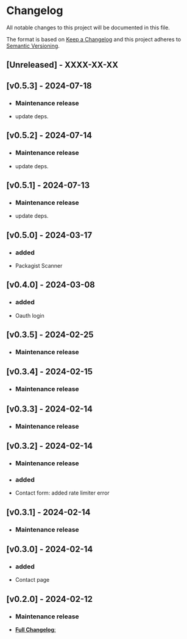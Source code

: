 # Changelog

All notable changes to this project will be documented in this file.

The format is based on [Keep a Changelog](http://keepachangelog.com/en/1.0.0/) and this project adheres to [Semantic Versioning](http://semver.org/spec/v2.0.0.html).

## [Unreleased] - XXXX-XX-XX

## [v0.5.3] - 2024-07-18
- ### Maintenance release
- update deps.

## [v0.5.2] - 2024-07-14
- ### Maintenance release
- update deps.

## [v0.5.1] - 2024-07-13
- ### Maintenance release
- update deps.

## [v0.5.0] - 2024-03-17
- ### added
- Packagist Scanner


## [v0.4.0] - 2024-03-08
- ### added
- Oauth login


## [v0.3.5] - 2024-02-25
- ### Maintenance release


## [v0.3.4] - 2024-02-15
- ### Maintenance release


## [v0.3.3] - 2024-02-14
- ### Maintenance release


## [v0.3.2] - 2024-02-14
- ### Maintenance release
- ### added
- Contact form: added rate limiter error


## [v0.3.1] - 2024-02-14
- ### Maintenance release


## [v0.3.0] - 2024-02-14
- ### added
- Contact page


## [v0.2.0] - 2024-02-12
- ### Maintenance release

- [**Full Changelog**: ](https://github.com/MedicalMundi/marketplace-engine/compare/v0.1.9...v0.2.0)


